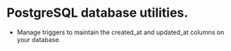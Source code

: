 # PostgreSQL database utilities.


* Manage triggers to maintain the created_at and updated_at columns on your database.
